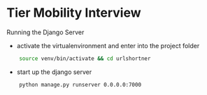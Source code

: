 # Tier Mobility Interview 
Running the Django Server

- activate the virtualenvironment and enter into the project folder

```sh 
    source venv/bin/activate && cd urlshortner
```

- start up the django server

```sh
    python manage.py runserver 0.0.0.0:7000
```